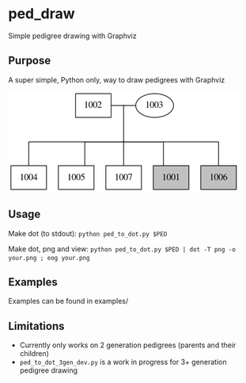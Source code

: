 # ped_draw
Simple pedigree drawing with Graphviz

## Purpose
A super simple, Python only, way to draw pedigrees with Graphviz

![tmp.png](tmp.png "tmp.png")

## Usage
Make dot (to stdout):
`python ped_to_dot.py $PED`

Make dot, png and view:
`python ped_to_dot.py $PED | dot -T png -o your.png ; eog your.png`

## Examples
Examples can be found in examples/

## Limitations
- Currently only works on 2 generation pedigrees (parents and their children)
- `ped_to_dot_3gen_dev.py` is a work in progress for 3+ generation pedigree drawing
